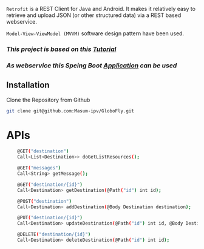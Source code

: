 `Retrofit` is a REST Client for Java and Android. It makes it relatively easy to retrieve and upload JSON (or other structured data) via a REST based webservice. 

`Model-View-ViewModel (MVVM)` software design pattern have been used.
### _This project is based on this [Tutorial]_
### _As webservice this Speing Boot [Application] can be used_

## Installation
Clone the Repository from Github
```sh
git clone git@github.com:Masum-ipv/GloboFly.git
```


# APIs
```sh
    @GET("destination")
    Call<List<Destination>> doGetListResources();

    @GET("messages")
    Call<String> getMessage();

    @GET("destination/{id}")
    Call<Destination> getDestination(@Path("id") int id);

    @POST("destination")
    Call<Destination> addDestination(@Body Destination destination);

    @PUT("destination/{id}")
    Call<Destination> updateDestination(@Path("id") int id, @Body Destination destination);

    @DELETE("destination/{id}")
    Call<Destination> deleteDestination(@Path("id") int id);
```

[Application]: <https://github.com/Masum-ipv/restapi>
[Tutorial]: https://www.youtube.com/playlist?list=PLlxmoA0rQ-LzEmWs4T99j2w6VnaQVGEtR
